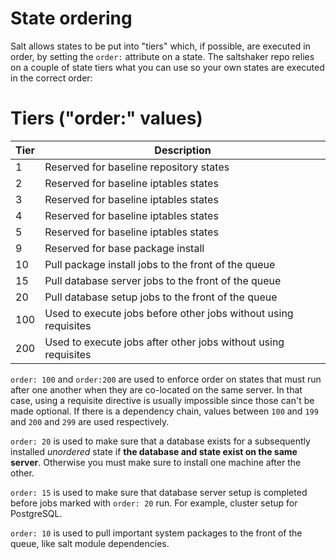 # State ordering

Salt allows states to be put into "tiers" which, if possible, are executed in
order, by setting the `order:` attribute on a state. The saltshaker repo
relies on a couple of state tiers what you can use so your own states are
executed in the correct order:

# Tiers ("order:" values)

Tier | Description
-----|-----------------------------------------------------
   1 | Reserved for baseline repository states
   2 | Reserved for baseline iptables states
   3 | Reserved for baseline iptables states
   4 | Reserved for baseline iptables states
   5 | Reserved for baseline iptables states
   9 | Reserved for base package install
  10 | Pull package install jobs to the front of the queue
  15 | Pull database server jobs to the front of the queue
  20 | Pull database setup jobs to the front of the queue
 100 | Used to execute jobs before other jobs without using requisites
 200 | Used to execute jobs after other jobs without using requisites
 
`order: 100` and `order:200` are used to enforce order on states that
must run after one another when they are co-located on the same server. In
that case, using a requisite directive is usually impossible since those
can't be made optional. If there is a dependency chain, values between `100`
and `199` and `200` and `299` are used respectively.

`order: 20` is used to make sure that a database exists for a subsequently
installed *unordered* state if **the database and state exist on the same 
server**. Otherwise you must make sure to install one machine after the other.

`order: 15` is used to make sure that database server setup is completed before
jobs marked with `order: 20` run. For example, cluster setup for PostgreSQL.

`order: 10` is used to pull important system packages to the front of the
queue, like salt module dependencies.
